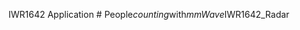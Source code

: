 IWR1642 Application
#   P e o p l e _ c o u n t i n g _ w i t h _ m m W a v e _ I W R 1 6 4 2 _ R a d a r  
 